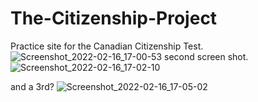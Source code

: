 # The-Citizenship-Project
Practice site for the Canadian Citizenship Test.
![Screenshot_2022-02-16_17-00-53](https://user-images.githubusercontent.com/33843929/154364740-12f8cec3-b9fd-4b99-bc58-deec7ce53cc8.png)
second screen shot.
![Screenshot_2022-02-16_17-02-10](https://user-images.githubusercontent.com/33843929/154365178-2310ae3a-2e6f-4934-8a05-be0f77829eed.png)


and a 3rd?
![Screenshot_2022-02-16_17-05-02](https://user-images.githubusercontent.com/33843929/154365335-5d2d983b-6f4c-4804-bebe-982bbdf17076.png)



